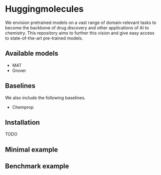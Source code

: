 # Huggingmolecules

We envision pretrained models on a vast range of domain-relevant tasks to become the backbone of drug discovery and other applications of AI to chemistry. This repository aims to further this vision and give easy access to state-of-the-art pre-trained models.

## Available models

* MAT
* Grover

## Baselines

We also include the following baselines.

* Chemprop

## Installation

TODO

## Minimal example

## Benchmark example
